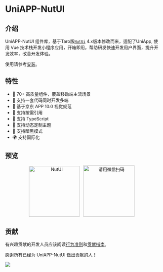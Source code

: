 # UniAPP-NutUI

## 介绍

UniAPP-NutUI 组件库，基于Taro版[`NutUi`](https://nutui.jd.com) 4.x版本修改而来，适配了UniApp, 使用 Vue 技术栈开发小程序应用，开箱即用，帮助研发快速开发用户界面，提升开发效率，改善开发体验。

使用请参考[安装](./install.md)。

## 特性

- 🚀 70+ 高质量组件，覆盖移动端主流场景
- 💪 支持一套代码同时开发多端
- 📖 基于京东 APP 10.0 视觉规范
- 🍭 支持按需引用
- 💪 支持 TypeScript
- 💪 支持动态定制主题
- 🍭 支持暗黑模式
- 🌍 支持国际化

## 预览

<p align="center">
   <img src="https://s2.loli.net/2023/07/05/eJwPvqCY8EcZ7Vi.png" width="164" alt="NutUI" />
  &nbsp;
  <img src="https://s2.loli.net/2023/07/05/QyW2RHcmnuvIFwp.jpg" width="166" title="请用微信扫码">
  &nbsp;
</p>

## 贡献

有兴趣贡献的开发人员应该阅读[行为准则](https://github.com/yang1206/uniapp-nutui/blob/main/CODE_OF_CONDUCT.md)和[贡献指南](https://github.com/yang1206/uniapp-nutui/blob/main/CONTRIBUTING.md)。

感谢所有已经为 UniAPP-NutUI 做出贡献的人！

<a href="https://github.com/yang1206/uniapp-nutui/graphs/contributors"><img src="https://contributors.nn.ci/api?repo=yang1206/uniapp-nutui" /></a>
